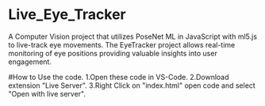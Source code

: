 # Live_Eye_Tracker
A Computer Vision project that utilizes PoseNet ML in JavaScript with ml5.js to live-track eye movements. The EyeTracker project allows real-time monitoring of eye positions providing valuable insights into user engagement. 


#How to Use the code.
1.Open these code in VS-Code. 
2.Download extension "Live Server".
3.Right Click on "index.html" open code and select "Open with live server".

